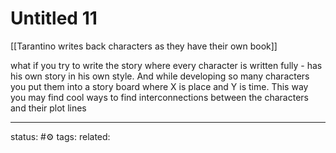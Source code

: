 # Untitled 11
[[Tarantino writes back characters as they have their own book]]

what if you try to write the story where every character is written fully - has his own story in his own style.
And while developing so many characters you put them into a story board where X is place and Y is time. 
This way you may find cool ways to find interconnections between the characters and their plot lines


---
status: #⚙️ 
tags: 
related: 